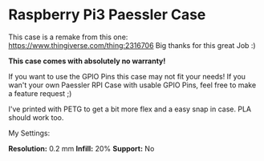 # Raspberry Pi3 Paessler Case

This case is a remake from this one: https://www.thingiverse.com/thing:2316706
Big thanks for this great Job :) 

**This case comes with absolutely no warranty!**

If you want to use the GPIO Pins this case may not fit your needs! If you wan't your own Paessler RPI Case with usable GPIO Pins, feel free to make a feature request ;)

I've printed with PETG to get a bit more flex and a  easy snap in case. PLA should work too. 

My Settings:

**Resolution:** 0.2 mm
**Infill:** 20%
**Support:** No
